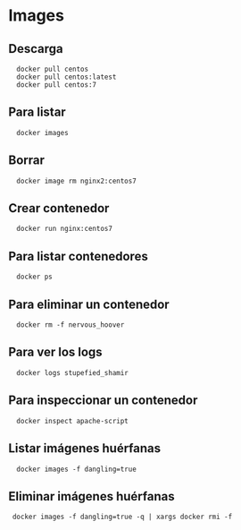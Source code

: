 # Images

## Descarga

```
  docker pull centos
  docker pull centos:latest
  docker pull centos:7
```

## Para listar

```
  docker images
```

## Borrar

```
  docker image rm nginx2:centos7
```

## Crear contenedor

```
  docker run nginx:centos7
```

## Para listar contenedores

```
  docker ps
```

## Para eliminar un contenedor

```
  docker rm -f nervous_hoover
```

## Para ver los logs

```
  docker logs stupefied_shamir
```

## Para inspeccionar un contenedor

```
  docker inspect apache-script
```

## Listar imágenes huérfanas

```
  docker images -f dangling=true
```

## Eliminar imágenes huérfanas

```
 docker images -f dangling=true -q | xargs docker rmi -f
```
